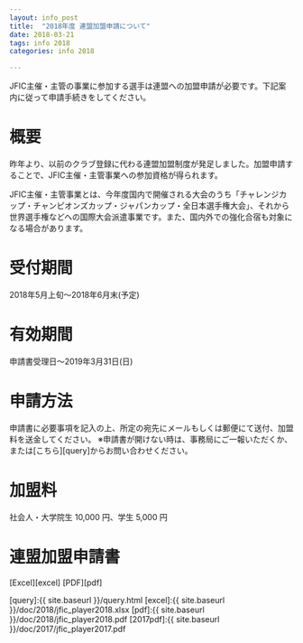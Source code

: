 ```yaml
---
layout: info_post
title:  "2018年度 連盟加盟申請について"
date: 2018-03-21
tags: info 2018
categories: info 2018

---
```


JFIC主催・主管の事業に参加する選手は連盟への加盟申請が必要です。下記案内に従って申請手続きをしてください。

# 概要

昨年より、以前のクラブ登録に代わる連盟加盟制度が発足しました。加盟申請することで、JFIC主催・主管事業への参加資格が得られます。

JFIC主催・主管事業とは、今年度国内で開催される大会のうち「チャレンジカップ・チャンピオンズカップ・ジャパンカップ・全日本選手権大会」、それから世界選手権などへの国際大会派遣事業です。また、国内外での強化合宿も対象になる場合があります。


# 受付期間
2018年5月上旬〜2018年6月末(予定)

# 有効期間
申請書受理日〜2019年3月31日(日)

# 申請方法
申請書に必要事項を記入の上、所定の宛先にメールもしくは郵便にて送付、加盟料を送金してください。
※申請書が開けない時は、事務局にご一報いただくか、または[こちら][query]からお問い合わせください。

# 加盟料

社会人・大学院生 10,000 円、学生 5,000 円

# 連盟加盟申請書

[Excel][excel] [PDF][pdf]


[query]:{{ site.baseurl }}/query.html
[excel]:{{ site.baseurl }}/doc/2018/jfic_player2018.xlsx
[pdf]:{{ site.baseurl }}/doc/2018/jfic_player2018.pdf
[2017pdf]:{{ site.baseurl }}/doc/2017/jfic_player2017.pdf
